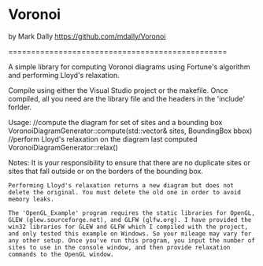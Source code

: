 # Voronoi
by Mark Dally
https://github.com/mdally/Voronoi

================================================

A simple library for computing Voronoi diagrams using Fortune's algorithm and performing Lloyd's relaxation.

Compile using either the Visual Studio project or the makefile.
Once compiled, all you need are the library file and the headers in the 'include' forlder.

Usage:
	//compute the diagram for set of sites and a bounding box
	VoronoiDiagramGenerator::compute(std::vector<Point2>& sites, BoundingBox bbox)
	//perform Lloyd's relaxation on the diagram last computed
	VoronoiDiagramGenerator::relax()

Notes:
	It is your responsibility to ensure that there are no duplicate sites or sites that fall outside or on the borders of the bounding box.
	
	Performing Lloyd's relaxation returns a new diagram but does not delete the original. You must delete the old one in order to avoid memory leaks.

	The 'OpenGL_Example' program requires the static libraries for OpenGL, GLEW (glew.sourceforge.net), and GLFW (glfw.org). I have provided the win32 libraries for GLEW and GLFW which I compiled with the project, and only tested this example on Windows. So your mileage may vary for any other setup. Once you've run this program, you input the number of sites to use in the console window, and then provide relaxation commands to the OpenGL window.